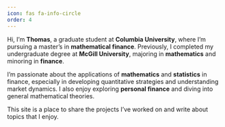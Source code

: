 ```yaml
---
icon: fas fa-info-circle
order: 4
---
```


Hi, I’m **Thomas**, a graduate student at **Columbia University**, where I’m pursuing a master’s in **mathematical finance**. Previously, I completed my undergraduate degree at **McGill University**, majoring in **mathematics** and minoring in **finance**.

I’m passionate about the applications of **mathematics** and **statistics** in finance, especially in developing quantitative strategies and understanding market dynamics. I also enjoy exploring **personal finance** and diving into general mathematical theories.

This site is a place to share the projects I’ve worked on and write about topics that I enjoy.